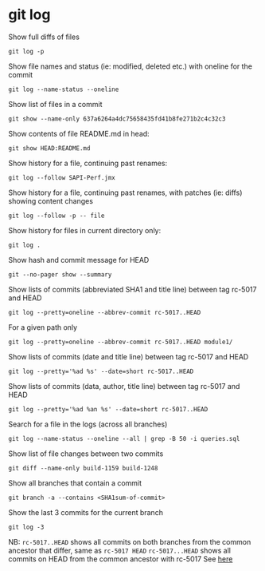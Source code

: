 # git log

Show full diffs of files

```
git log -p
```

Show file names and status (ie: modified, deleted etc.) with oneline for the commit

```
git log --name-status --oneline
```

Show list of files in a commit

```
git show --name-only 637a6264a4dc75658435fd41b8fe271b2c4c32c3
```

Show contents of file README.md in head:

```
git show HEAD:README.md
```

Show history for a file, continuing past renames:

```
git log --follow SAPI-Perf.jmx
```

Show history for a file, continuing past renames, with patches (ie: diffs) showing content changes

```
git log --follow -p -- file
```

Show history for files in current directory only:

```
git log .
```

Show hash and commit message for HEAD

```
git --no-pager show --summary
```

Show lists of commits (abbreviated SHA1 and title line) between tag rc-5017 and HEAD

```
git log --pretty=oneline --abbrev-commit rc-5017..HEAD
```

For a given path only

```
git log --pretty=oneline --abbrev-commit rc-5017..HEAD module1/
```

Show lists of commits (date and title line) between tag rc-5017 and HEAD

```
git log --pretty='%ad %s' --date=short rc-5017..HEAD
```

Show lists of commits (data, author, title line) between tag rc-5017 and HEAD

```
git log --pretty='%ad %an %s' --date=short rc-5017..HEAD
```

Search for a file in the logs (across all branches)

```
git log --name-status --oneline --all | grep -B 50 -i queries.sql
```

Show list of file changes between two commits

```
git diff --name-only build-1159 build-1248
```

Show all branches that contain a commit

```
git branch -a --contains <SHA1sum-of-commit>
```

Show the last 3 commits for the current branch

```
git log -3
```

NB:
`rc-5017..HEAD` shows all commits on both branches from the common ancestor that differ, same as `rc-5017 HEAD`
`rc-5017...HEAD` shows all commits on HEAD from the common ancestor with rc-5017
See [here](http://stackoverflow.com/questions/7251477/what-are-the-differences-between-double-dot-and-triple-dot-in-git-dif/7256391#7256391)
